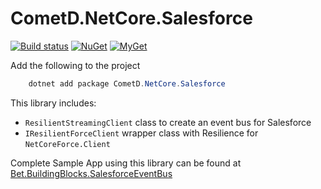 # CometD.NetCore.Salesforce

[![Build status](https://ci.appveyor.com/api/projects/status/baalfhs6vvc38icc?svg=true)](https://ci.appveyor.com/project/kdcllc/cometd-netcore-salesforce)
[![NuGet](https://img.shields.io/nuget/v/CometD.NetCore.Salesforce.svg)](https://www.nuget.org/packages?q=Bet.AspNetCore)
[![MyGet](https://img.shields.io/myget/kdcllc/v/CometD.NetCore.Salesforce.svg?label=myget)](https://www.myget.org/F/kdcllc/api/v2)

Add the following to the project

```csharp
    dotnet add package CometD.NetCore.Salesforce
```

This library includes:

- `ResilientStreamingClient` class to create an event bus for Salesforce
- `IResilientForceClient` wrapper class with Resilience for `NetCoreForce.Client`

Complete Sample App using this library can be found at [Bet.BuildingBlocks.SalesforceEventBus](https://github.com/kdcllc/Bet.BuildingBlocks.SalesforceEventBus)
